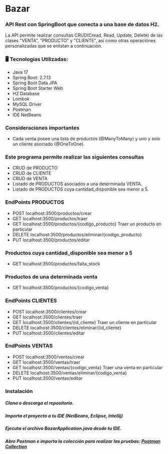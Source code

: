 # Bazar
### API Rest con SpringBoot que conecta a una base de datos H2. 
La API permite realizar consultas CRUD(Cread, Read, Update, Delete) de las clases "VENTA", 
"PRODUCTO" y "CLIENTE", así como otras operaciónes personalizadas que se enlistan a continuación.

 ### 🖥️ Tecnologías Utilizadas:
* Java 17
* Spring Boot: 2.7.13
* Spring Boot Data JPA
* Spring Boot Starter Web
* H2 Database
* Lombok
* MySQL Driver
* Postman
* IDE NetBeans

 ### Consideraciones importantes 
 * Cada venta posee una lista de productos (@ManyToMany) y uno y solo un cliente asociado (@OneToOne).
 
 ### Este programa permite realizar las siguientes consultas 
 * CRUD de PRODUCTO
 * CRUD de CLIENTE
 * CRUD de VENTA
 * Listado de PRODUCTOS asociados a una determinada VENTA.
 * Listado de PRODUCTOS cuya cantidad_disponible sea menor a 5.

 ### EndPoints PRODUCTOS
 * POST     localhost:3500/productos/crear
 * GET      localhost:3500/productos/traer
 * GET      localhost:3500/productos/{codigo_producto}  Traer un producto en particular
 * DELETE   localhost:3500/productos/eliminar/{codigo_producto}
 * PUT      localhost:3500/productos/editar
 ### Productos cuya cantidad_disponible sea menor a 5
 * GET      localhost:3500/productos/falta_stock
 ### Productos de una determinada venta
 * GET      localhost:3500/productos/{codigo_venta}


 ### EndPoints CLIENTES
 * POST     localhost:3500/clientes/crear
 * GET      localhost:3500/clientes/traer
 * GET      localhost:3500/clientes/{id_cliente}  Traer un cliente en particular
 * DELETE   localhost:3500/clientes/eliminar/{id_cliente}
 * PUT      localhost:3500/clientes/editar

 ### EndPoints VENTAS
 * POST     localhost:3500/ventas/crear
 * GET      localhost:3500/ventas/traer
 * GET      localhost:3500/ventas/{codigo_venta}    Traer una venta en particular
 * DELETE   localhost:3500/ventas/eliminar/{codigo_venta}
 * PUT      localhost:3500/ventas/editar



 ### Instalación

##### Clona o descarga el repositorio.
##### Importa el proyecto a tu IDE (NetBeans, Eclipse, Intellij)
##### Ejecuta el archivo BazarApplication.java desde tu IDE.
##### Abre Postman e importa la colección para realizar las pruebas: [Postman Collection](https://github.com/luzhersor/Bazar_CRUD/blob/main/bazar.postman_collection.json)
